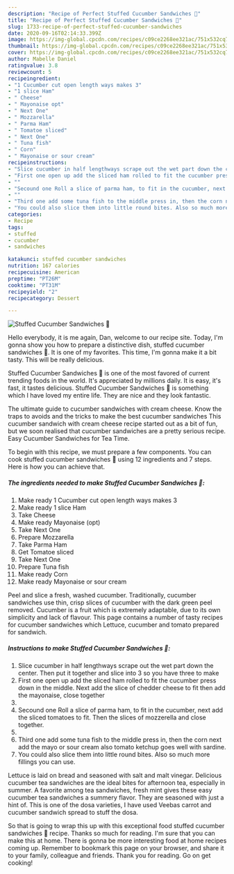```yaml
---
description: "Recipe of Perfect Stuffed Cucumber Sandwiches 🤗"
title: "Recipe of Perfect Stuffed Cucumber Sandwiches 🤗"
slug: 1733-recipe-of-perfect-stuffed-cucumber-sandwiches
date: 2020-09-16T02:14:33.399Z
image: https://img-global.cpcdn.com/recipes/c09ce2268ee321ac/751x532cq70/stuffed-cucumber-sandwiches-🤗-recipe-main-photo.jpg
thumbnail: https://img-global.cpcdn.com/recipes/c09ce2268ee321ac/751x532cq70/stuffed-cucumber-sandwiches-🤗-recipe-main-photo.jpg
cover: https://img-global.cpcdn.com/recipes/c09ce2268ee321ac/751x532cq70/stuffed-cucumber-sandwiches-🤗-recipe-main-photo.jpg
author: Mabelle Daniel
ratingvalue: 3.8
reviewcount: 5
recipeingredient:
- "1 Cucumber cut open length ways makes 3"
- "1 slice Ham"
- " Cheese"
- " Mayonaise opt"
- " Next One"
- " Mozzarella"
- " Parma Ham"
- " Tomatoe sliced"
- " Next One"
- " Tuna fish"
- " Corn"
- " Mayonaise or sour cream"
recipeinstructions:
- "Slice cucumber in half lengthways scrape out the wet part down the center. Then put it together and slice into 3 so you have three to make"
- "First one open up add the sliced ham rolled to fit the cucumber press down in the middle. Next add the slice of chedder cheese to fit then add the mayonaise, close together"
- ""
- "Secound one Roll a slice of parma ham, to fit in the cucumber, next add the sliced tomatoes to fit. Then the slices of mozzerella and close together."
- ""
- "Third one add some tuna fish to the middle press in, then the corn next add the mayo or sour cream also tomato ketchup goes well with sardine."
- "You could also slice them into little round bites. Also so much more fillings you can use."
categories:
- Recipe
tags:
- stuffed
- cucumber
- sandwiches

katakunci: stuffed cucumber sandwiches 
nutrition: 167 calories
recipecuisine: American
preptime: "PT26M"
cooktime: "PT31M"
recipeyield: "2"
recipecategory: Dessert

---
```



![Stuffed Cucumber Sandwiches 🤗](https://img-global.cpcdn.com/recipes/c09ce2268ee321ac/751x532cq70/stuffed-cucumber-sandwiches-🤗-recipe-main-photo.jpg)

Hello everybody, it is me again, Dan, welcome to our recipe site. Today, I'm gonna show you how to prepare a distinctive dish, stuffed cucumber sandwiches 🤗. It is one of my favorites. This time, I'm gonna make it a bit tasty. This will be really delicious.

Stuffed Cucumber Sandwiches 🤗 is one of the most favored of current trending foods in the world. It's appreciated by millions daily. It is easy, it's fast, it tastes delicious. Stuffed Cucumber Sandwiches 🤗 is something which I have loved my entire life. They are nice and they look fantastic.

The ultimate guide to cucumber sandwiches with cream cheese. Know the traps to avoids and the tricks to make the best cucumber sandwiches This cucumber sandwich with cream cheese recipe started out as a bit of fun, but we soon realised that cucumber sandwiches are a pretty serious recipe. Easy Cucumber Sandwiches for Tea Time.


To begin with this recipe, we must prepare a few components. You can cook stuffed cucumber sandwiches 🤗 using 12 ingredients and 7 steps. Here is how you can achieve that.

<!--inarticleads1-->

##### The ingredients needed to make Stuffed Cucumber Sandwiches 🤗:

1. Make ready 1 Cucumber cut open length ways makes 3
1. Make ready 1 slice Ham
1. Take  Cheese
1. Make ready  Mayonaise (opt)
1. Take  Next One
1. Prepare  Mozzarella
1. Take  Parma Ham
1. Get  Tomatoe sliced
1. Take  Next One
1. Prepare  Tuna fish
1. Make ready  Corn
1. Make ready  Mayonaise or sour cream


Peel and slice a fresh, washed cucumber. Traditionally, cucumber sandwiches use thin, crisp slices of cucumber with the dark green peel removed. Cucumber is a fruit which is extremely adaptable, due to its own simplicity and lack of flavour. This page contains a number of tasty recipes for cucumber sandwiches which Lettuce, cucumber and tomato prepared for sandwich. 

<!--inarticleads2-->

##### Instructions to make Stuffed Cucumber Sandwiches 🤗:

1. Slice cucumber in half lengthways scrape out the wet part down the center. Then put it together and slice into 3 so you have three to make
1. First one open up add the sliced ham rolled to fit the cucumber press down in the middle. Next add the slice of chedder cheese to fit then add the mayonaise, close together
1. 
1. Secound one Roll a slice of parma ham, to fit in the cucumber, next add the sliced tomatoes to fit. Then the slices of mozzerella and close together.
1. 
1. Third one add some tuna fish to the middle press in, then the corn next add the mayo or sour cream also tomato ketchup goes well with sardine.
1. You could also slice them into little round bites. Also so much more fillings you can use.


Lettuce is laid on bread and seasoned with salt and malt vinegar. Delicious cucumber tea sandwiches are the ideal bites for afternoon tea, especially in summer. A favorite among tea sandwiches, fresh mint gives these easy cucumber tea sandwiches a summery flavor. They are seasoned with just a hint of. This is one of the dosa varieties, I have used Veebas carrot and cucumber sandwich spread to stuff the dosa. 

So that is going to wrap this up with this exceptional food stuffed cucumber sandwiches 🤗 recipe. Thanks so much for reading. I'm sure that you can make this at home. There is gonna be more interesting food at home recipes coming up. Remember to bookmark this page on your browser, and share it to your family, colleague and friends. Thank you for reading. Go on get cooking!
